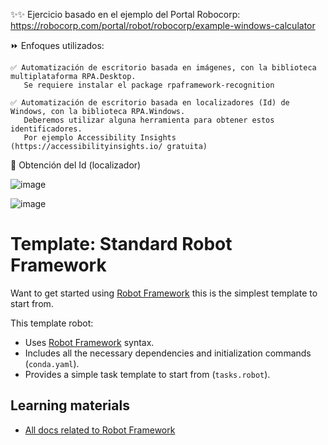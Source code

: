 ✨✨ Ejercicio basado en el ejemplo del Portal Robocorp: https://robocorp.com/portal/robot/robocorp/example-windows-calculator

  ⏩ Enfoques utilizados:
  
    ✅ Automatización de escritorio basada en imágenes, con la biblioteca multiplataforma RPA.Desktop.
       Se requiere instalar el package rpaframework-recognition
  
    ✅ Automatización de escritorio basada en localizadores (Id) de Windows, con la biblioteca RPA.Windows. 
       Deberemos utilizar alguna herramienta para obtener estos identificadores.
       Por ejemplo Accessibility Insights (https://accessibilityinsights.io/ gratuita)

🔰 Obtención del Id (localizador)

![image](https://user-images.githubusercontent.com/72052340/183320030-df0f9737-91e2-4427-bd26-5b3fd77fe30d.png)

![image](https://user-images.githubusercontent.com/72052340/183320796-31495751-81e5-48f1-bcc9-85e6df4a5083.png)


# Template: Standard Robot Framework

Want to get started using [Robot Framework](https://robocorp.com/docs/languages-and-frameworks/robot-framework/basics) this is the simplest template to start from.

This template robot:

- Uses [Robot Framework](https://robocorp.com/docs/languages-and-frameworks/robot-framework/basics) syntax.
- Includes all the necessary dependencies and initialization commands (`conda.yaml`).
- Provides a simple task template to start from (`tasks.robot`).

## Learning materials

- [All docs related to Robot Framework](https://robocorp.com/docs/languages-and-frameworks/robot-framework)
